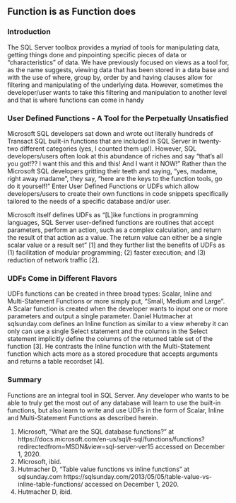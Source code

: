 <DOCTYPE html>
  <head>
  </head>
  
<body>
<h2>Function is as Function does</h2>
<h3>Introduction</h3>
<p>The SQL Server toolbox provides a myriad of tools for manipulating data, getting things done and pinpointing specific pieces of data or “characteristics” of data. We have previously focused on views as a tool for, as the name suggests, viewing data that has been stored in a data base and with the use of where, group by, order by and having clauses allow for filtering and manipulating of the underlying data. However, sometimes the developer/user wants to take this filtering and manipulation to another level and that is where functions can come in handy</p>
<h3>User Defined Functions - A Tool for the Perpetually Unsatisfied</h3>
<p>Microsoft SQL developers sat down and wrote out literally hundreds of Transact SQL built-in functions that are included in SQL Server in twenty-two different categories (yes, I counted them up!). However, SQL developers/users often look at this abundance of riches and say “that’s all you got!?? I want this and this and this! And I want it NOW!” Rather than the Microsoft SQL developers gritting their teeth and saying, “yes, madame, right away madame”, they say, “here are the keys to the function tools, go do it yourself!” Enter User Defined Functions or UDFs which allow developers/users to create their own functions in code snippets specifically tailored to the needs of a specific database and/or user.</p>
<p>Microsoft itself defines UDFs as “[L]ike functions in programming languages, SQL Server user-defined functions are routines that accept parameters, perform an action, such as a complex calculation, and return the result of that action as a value. The return value can either be a single scalar value or a result set” [1] and they further list the benefits of UDFs as (1) facilitation of modular programming; (2) faster execution; and (3) reduction of network traffic [2].
</p>
<h3>UDFs Come in Different Flavors</h3>
<p>UDFs functions can be created in three broad types: Scalar, Inline and Multi-Statement Functions or more simply put, “Small, Medium and Large”. A Scalar function is created when the developer wants to input one or more parameters and output a single parameter. Daniel Hutmacher at sqlsunday.com defines an Inline function as similar to a view whereby it can only can use a single Select statement and the columns in the Select statement implicitly define the columns of the returned table set of the function [3]. He contrasts the Inline function with the Multi-Statement function which acts more as a stored procedure that accepts arguments and returns a table recordset [4]. </p>
<h3>Summary</h3>
<p>Functions are an integral tool in SQL Server. Any developer who wants to be able to truly get the most out of any database will learn to use the built-in functions, but also learn to write and use UDFs in the form of Scalar, Inline and Multi-Statement Functions as described herein. </p>

<ol>
<li>	Microsoft, “What are the SQL database functions?” at https://docs.microsoft.com/en-us/sql/t-sql/functions/functions?redirectedfrom=MSDN&view=sql-server-ver15 accessed on December 1, 2020. </li>
<li>	Microsoft, ibid. </li>
<li>	Hutmacher D, “Table value functions vs inline functions” at sqlsunday.com https://sqlsunday.com/2013/05/05/table-value-vs-inline-table-functions/ accessed on December 1, 2020. </li>
<li>	Hutmacher D, ibid. </li>
<ol>

</body>
</html>
